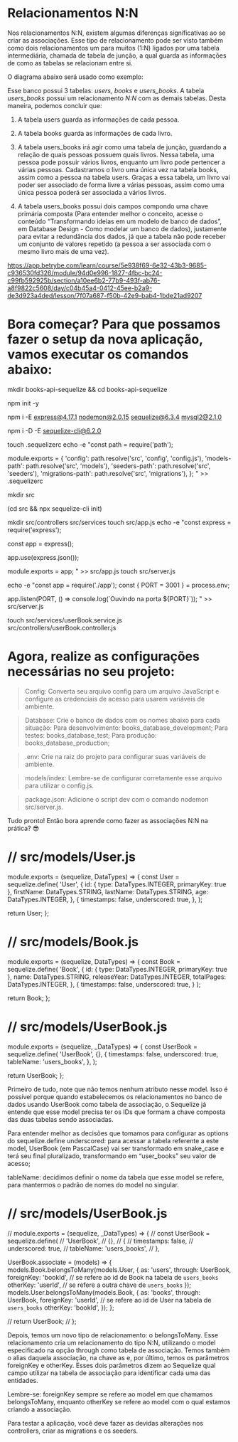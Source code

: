 # Relacionamentos N:N

Nos relacionamentos N:N, existem algumas diferenças significativas ao se criar as associações. Esse tipo de relacionamento pode ser visto também como dois relacionamentos um para muitos (1:N) ligados por uma tabela intermediária, chamada de tabela de junção, a qual guarda as informações de como as tabelas se relacionam entre si.

O diagrama abaixo será usado como exemplo:




Esse banco possui 3 tabelas: *users*, *books* e *users_books*. A tabela *users_books* possui um relacionamento *N:N* com as demais tabelas. Desta maneira, podemos concluir que:


1. A tabela users guarda as informações de cada pessoa.

2. A tabela books guarda as informações de cada livro.

3. A tabela users_books irá agir como uma tabela de junção, guardando a relação de quais pessoas possuem quais livros. Nessa tabela, uma pessoa pode possuir vários livros, enquanto um livro pode pertencer a várias pessoas. Cadastramos o livro uma única vez na tabela books, assim como a pessoa na tabela users. Graças a essa tabela, um livro vai poder ser associado de forma livre a várias pessoas, assim como uma única pessoa poderá ser associada a vários livros.

4. A tabela users_books possui dois campos compondo uma chave primária composta (Para entender melhor o conceito, acesse o conteúdo “Transformando ideias em um modelo de banco de dados”, em Database Design - Como modelar um banco de dados), justamente para evitar a redundância dos dados, já que a tabela não pode receber um conjunto de valores repetido (a pessoa a ser associada com o mesmo livro mais de uma vez).

https://app.betrybe.com/learn/course/5e938f69-6e32-43b3-9685-c936530fd326/module/94d0e996-1827-4fbc-bc24-c99fb592925b/section/a10ee6b2-77b9-493f-ab76-a8f9822c5608/day/c04b45a4-0412-45ee-b2a9-de3d923a4ded/lesson/7f07a687-f50b-42e9-bab4-1bde21ad9207





# Bora começar? Para que possamos fazer o setup da nova aplicação, vamos executar os comandos abaixo:



mkdir books-api-sequelize && cd books-api-sequelize

npm init -y

npm i -E express@4.17.1 nodemon@2.0.15 sequelize@6.3.4 mysql2@2.1.0

npm i -D -E sequelize-cli@6.2.0

touch .sequelizerc
echo -e "const path = require('path');

module.exports = {
    'config': path.resolve('src', 'config', 'config.js'),
    'models-path': path.resolve('src', 'models'),
    'seeders-path': path.resolve('src', 'seeders'),
    'migrations-path': path.resolve('src', 'migrations'),
};
" >> .sequelizerc

mkdir src

(cd src && npx sequelize-cli init)

mkdir src/controllers src/services
touch src/app.js
echo -e "const express = require('express');

const app = express();

app.use(express.json());

module.exports = app;
" >> src/app.js
touch src/server.js

echo -e "const app = require('./app');
const { PORT = 3001 } = process.env;

app.listen(PORT, () => console.log(\`Ouvindo na porta \${PORT}\`));
" >> src/server.js 

touch src/services/userBook.service.js src/controllers/userBook.controller.js


# Agora, realize as configurações necessárias no seu projeto:

  > Config: Converta seu arquivo config para um arquivo JavaScript e configure as credenciais de acesso para usarem variáveis de ambiente.

  > Database: Crie o banco de dados com os nomes abaixo para cada situação:
      Para desenvolvimento: books_database_development;
      Para testes: books_database_test;
      Para produção: books_database_production;

  > .env: Crie na raiz do projeto para configurar suas variáveis de ambiente.

  > models/index: Lembre-se de configurar corretamente esse arquivo para utilizar o config.js.

  > package.json: Adicione o script dev com o comando nodemon src/server.js.

Tudo pronto! Então bora aprende como fazer as associações N:N na prática? 😎


# // src/models/User.js
module.exports = (sequelize, DataTypes) => {
  const User = sequelize.define(
  'User',
  {
    id: { type: DataTypes.INTEGER, primaryKey: true },
    firstName: DataTypes.STRING,
    lastName: DataTypes.STRING,
    age: DataTypes.INTEGER,
  },
  {
    timestamps: false,
    underscored: true,
  },
);

  return User;
};



# // src/models/Book.js
module.exports = (sequelize, DataTypes) => {
  const Book = sequelize.define(
    'Book',
    {
      id: { type: DataTypes.INTEGER, primaryKey: true },
      name: DataTypes.STRING,
      releaseYear: DataTypes.INTEGER,
      totalPages: DataTypes.INTEGER,
    },
    {
      timestamps: false,
      underscored: true,
    }
  );

  return Book;
};


# // src/models/UserBook.js

module.exports = (sequelize, _DataTypes) => {
  const UserBook = sequelize.define(
    'UserBook',
    {},
    {
      timestamps: false,
      underscored: true,
      tableName: 'users_books',
    },
  );

  return UserBook;
};



Primeiro de tudo, note que não temos nenhum atributo nesse model. Isso é possível porque quando estabelecemos os relacionamentos no banco de dados usando UserBook como tabela de associação, o Sequelize já entende que esse model precisa ter os IDs que formam a chave composta das duas tabelas sendo associadas.

Para entender melhor as decisões que tomamos para configurar as options do sequelize.define underscored: para acessar a tabela referente a este model, UserBook (em PascalCase) vai ser transformado em snake_case e terá seu final pluralizado, transformando em “user_books” seu valor de acesso;

tableName: decidimos definir o nome da tabela que esse model se refere, para mantermos o padrão de nomes do model no singular.


# // src/models/UserBook.js

// module.exports = (sequelize, _DataTypes) => {
//   const UserBook = sequelize.define(
//     'UserBook',
//     {},
//     {
//       timestamps: false,
//       underscored: true,
//       tableName: 'users_books',
//     },

  UserBook.associate = (models) => {
    models.Book.belongsToMany(models.User, {
      as: 'users',
      through: UserBook,
      foreignKey: 'bookId', // se refere ao id de Book na tabela de `users_books`
      otherKey: 'userId', // se refere a outra chave de `users_books`
    });
    models.User.belongsToMany(models.Book, {
      as: 'books',
      through: UserBook,
      foreignKey: 'userId', // se refere ao id de User na tabela de `users_books`
      otherKey: 'bookId',
    });
  };

// return UserBook;
// };




Depois, temos um novo tipo de relacionamento: o belongsToMany. Esse relacionamento cria um relacionamento do tipo N:N, utilizando o model especificado na opção through como tabela de associação. Temos também o alias daquela associação, na chave as e, por último, temos os parâmetros foreignKey e otherKey. Esses dois parâmetros dizem ao Sequelize qual campo utilizar na tabela de associação para identificar cada uma das entidades.

Lembre-se: foreignKey sempre se refere ao model em que chamamos belongsToMany, enquanto otherKey se refere ao model com o qual estamos criando a associação.

Para testar a aplicação, você deve fazer as devidas alterações nos controllers, criar as migrations e os seeders.














